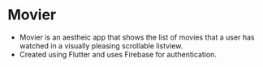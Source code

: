 # Movier

* Movier is an aestheic app that shows the list of movies that a user has watched in a visually pleasing scrollable listview.
* Created using Flutter and uses Firebase for authentication. 
